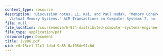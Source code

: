 ```yaml
---
content_type: resource
description: 'Discussion notes. Li, Kai, and Paul Hudak. "Memory Coherence in Shared
  Virtual Memory Systems." ACM Transactions on Computer Systems 7, no. 4 (1989): 321-359.'
file: null
file_location: /coursemedia/6-824-distributed-computer-systems-engineering-spring-2006/e0c15ce171c1fdbd9a850af05de97c6d_ivy86.pdf
file_type: application/pdf
resourcetype: Document
title: ivy86.pdf
uid: e0c15ce1-71c1-fdbd-9a85-0af05de97c6d
---
```


